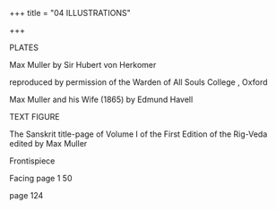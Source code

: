 +++
title = "04 ILLUSTRATIONS"

+++


PLATES 

Max Muller by Sir Hubert von Herkomer 

reproduced by permission of the Warden of All Souls College , Oxford 

Max Muller and his Wife (1865) by Edmund Havell 


TEXT FIGURE 

The Sanskrit title-page of Volume I of the First Edition of the Rig-Veda edited by Max Muller 


Frontispiece 


Facing page 1 50 


page 124 



